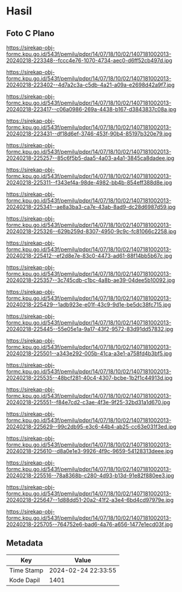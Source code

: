 # Hasil

## Foto C Plano

https://sirekap-obj-formc.kpu.go.id/543f/pemilu/pdpr/14/07/18/10/02/1407181002013-20240218-223348--fccc4e76-1070-4734-aec0-d6ff52cb497d.jpg

https://sirekap-obj-formc.kpu.go.id/543f/pemilu/pdpr/14/07/18/10/02/1407181002013-20240218-223402--4d7a2c3a-c5db-4a21-a09a-e2698d42a9f7.jpg

https://sirekap-obj-formc.kpu.go.id/543f/pemilu/pdpr/14/07/18/10/02/1407181002013-20240218-223417--c06a0986-269a-4438-b167-d3843837c08a.jpg

https://sirekap-obj-formc.kpu.go.id/543f/pemilu/pdpr/14/07/18/10/02/1407181002013-20240218-223431--df18d6ef-3746-453f-90b4-85197b320e79.jpg

https://sirekap-obj-formc.kpu.go.id/543f/pemilu/pdpr/14/07/18/10/02/1407181002013-20240218-225257--85c6f5b5-daa5-4a03-a4a1-3845ca8dadee.jpg

https://sirekap-obj-formc.kpu.go.id/543f/pemilu/pdpr/14/07/18/10/02/1407181002013-20240218-225311--f343ef4a-98de-4982-bb4b-854eff388d8e.jpg

https://sirekap-obj-formc.kpu.go.id/543f/pemilu/pdpr/14/07/18/10/02/1407181002013-20240218-225341--ae8a3ba3-ca7e-43ab-8ad9-dc28d6987d59.jpg

https://sirekap-obj-formc.kpu.go.id/543f/pemilu/pdpr/14/07/18/10/02/1407181002013-20240218-225326--629b259d-8307-4950-9c9c-fc81066c2258.jpg

https://sirekap-obj-formc.kpu.go.id/543f/pemilu/pdpr/14/07/18/10/02/1407181002013-20240218-225412--ef2d8e7e-83c0-4473-ad61-88f14bb5b67c.jpg

https://sirekap-obj-formc.kpu.go.id/543f/pemilu/pdpr/14/07/18/10/02/1407181002013-20240218-225357--3c745cdb-c1bc-4a8b-ae39-04dee5b10092.jpg

https://sirekap-obj-formc.kpu.go.id/543f/pemilu/pdpr/14/07/18/10/02/1407181002013-20240218-225429--1adb923e-e01f-43c9-9d1e-be5dc38fc715.jpg

https://sirekap-obj-formc.kpu.go.id/543f/pemilu/pdpr/14/07/18/10/02/1407181002013-20240218-225445--55e05e1a-9a17-43f2-9572-83d91dd57832.jpg

https://sirekap-obj-formc.kpu.go.id/543f/pemilu/pdpr/14/07/18/10/02/1407181002013-20240218-225501--a343e292-005b-41ca-a3e1-a758fd4b3bf5.jpg

https://sirekap-obj-formc.kpu.go.id/543f/pemilu/pdpr/14/07/18/10/02/1407181002013-20240218-225535--48bcf281-40c4-4307-bcbe-1b2f1c44913d.jpg

https://sirekap-obj-formc.kpu.go.id/543f/pemilu/pdpr/14/07/18/10/02/1407181002013-20240218-225551--f84e7cd2-c3ae-4f3e-9f25-32bd31a1d670.jpg

https://sirekap-obj-formc.kpu.go.id/543f/pemilu/pdpr/14/07/18/10/02/1407181002013-20240218-225629--99c2db95-e3c6-44b4-ab25-cc63e031f3ed.jpg

https://sirekap-obj-formc.kpu.go.id/543f/pemilu/pdpr/14/07/18/10/02/1407181002013-20240218-225610--d8a0e1e3-9926-4f9c-9659-54128313deee.jpg

https://sirekap-obj-formc.kpu.go.id/543f/pemilu/pdpr/14/07/18/10/02/1407181002013-20240218-225516--78a8368b-c280-4d93-b13d-91e82f880ee3.jpg

https://sirekap-obj-formc.kpu.go.id/543f/pemilu/pdpr/14/07/18/10/02/1407181002013-20240218-225647--1d88dd51-20a2-41f2-a3e4-6bd4cd97979e.jpg

https://sirekap-obj-formc.kpu.go.id/543f/pemilu/pdpr/14/07/18/10/02/1407181002013-20240218-225705--764752e6-bad6-4a76-a656-1477e1ecd03f.jpg


## Metadata

| Key        | Value               |
| ---------- | ------------------- |
| Time Stamp | 2024-02-24 22:33:55 |
| Kode Dapil | 1401                |



